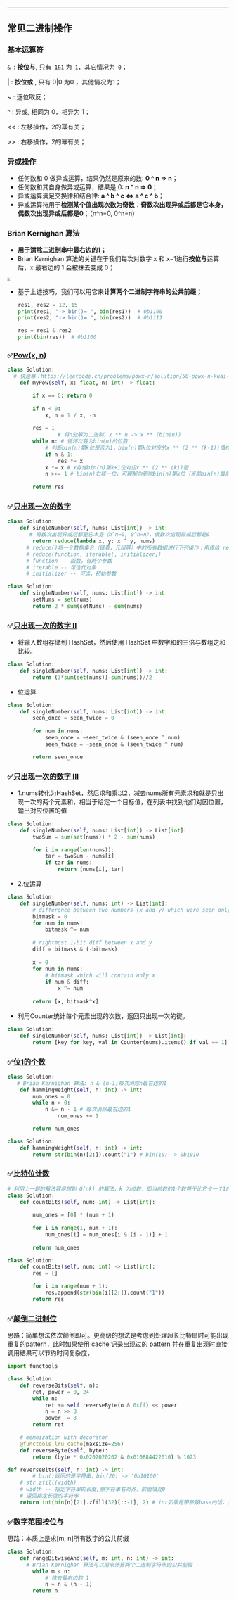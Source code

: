 ------



## 常见二进制操作



### 基本运算符

`& `: **按位与**, 只有` 1&1` 为` 1`，其它情况为` 0`；

 | : **按位或** , 只有 0|0 为0 ，其他情况为1；

 ~ : 逐位取反；

 ^ : 异或, 相同为 0，相异为 1；

 << : 左移操作，2的幂有关；

 \>> : 右移操作，2的幂有关；



### **异或操作**

- 任何数和 0 做异或运算，结果仍然是原来的数: **0 ^ n => n**；
- 任何数和其自身做异或运算，结果是 0: **n ^ n => 0**；
- 异或运算满足交换律和结合律: **a ^ b ^ c <=> a ^ c ^ b**；
- 异或运算符用于**检测某个值出现次数为奇数**：**奇数次出现异或后都是它本身，偶数次出现异或后都是0**；（n^n=0, 0^n=n）



### **Brian Kernighan 算法**

- **用于清除二进制串中最右边的1；**
- Brian Kernighan 算法的关键在于我们每次对数字 x 和 x−1进行**按位与**运算后，x 最右边的 1 会被抹去变成 0；

<img src="https://assets.leetcode-cn.com/solution-static/201/9.png" style="zoom:40%;" />

- 基于上述技巧，我们可以用它来**计算两个二进制字符串的公共前缀；**

    ```python
    res1, res2 = 12, 15
    print(res1, "-> bin()= ", bin(res1))  # 0b1100
    print(res2, "-> bin()= ", bin(res2))  # 0b1111
    
    res = res1 & res2
    print(bin(res))  # 0b1100
    ```





### ✅[Pow(x, n)](https://leetcode-cn.com/problems/powx-n/)

```python
class Solution:
  # 快速幂：https://leetcode.cn/problems/powx-n/solution/50-powx-n-kuai-su-mi-qing-xi-tu-jie-by-jyd/
    def myPow(self, x: float, n: int) -> float:

        if x == 0: return 0
        
        if n < 0:
            x, n = 1 / x, -n
        
        res = 1
				# 将n分解为二进制，x ** n -> x ** (bin(n))
        while n: # 循环次数为bin(n)的位数
            # 判断bin(n)第k位是否为1，bin(n)第k位对应的x ** (2 ** (k-1))值在k-1位时已经计算，如果bin(n)第k位是为1，则乘到当前res中
            if n & 1: 
                res *= x 
            x *= x # x存储bin(n)第k+1位对应x ** (2 ** (k))值
            n >>= 1 # bin(n)右移一位，可理解为删除bin(n)第k位（当前bin(n)最后一位）
        
        return res
```



### ✅[只出现一次的数字](https://leetcode-cn.com/problems/single-number/)

```Python
class Solution:
    def singleNumber(self, nums: List[int]) -> int:
       # 奇数次出现异或后都是它本身（n^n=0, 0^n=n），偶数次出现异或后都是0
        return reduce(lambda x, y: x ^ y, nums)
      # reduce()将一个数据集合（链表，元组等）中的所有数据进行下列操作：用传给 reduce 中的函数 function（有两个参数）先对集合中的第 1、2 个元素进行操作，得到的结果再与第三个数据用 function 函数运算，最后得到一个结果
      # reduce(function, iterable[, initializer])
      # function -- 函数，有两个参数
      # iterable -- 可迭代对象
      # initializer -- 可选，初始参数
```

```python
class Solution:
    def singleNumber(self, nums: List[int]) -> int:
        setNums = set(nums)
        return 2 * sum(setNums) - sum(nums)
```



###  ✅[只出现一次的数字 II](https://leetcode-cn.com/problems/single-number-ii/)

- 将输入数组存储到 HashSet，然后使用 HashSet 中数字和的三倍与数组之和比较。


```python
class Solution:
    def singleNumber(self, nums: List[int]) -> int:
        return (3*sum(set(nums))-sum(nums))//2
```

- 位运算

```Python
class Solution:
    def singleNumber(self, nums: List[int]) -> int:
        seen_once = seen_twice = 0
        
        for num in nums:
            seen_once = ~seen_twice & (seen_once ^ num)
            seen_twice = ~seen_once & (seen_twice ^ num)

        return seen_once
```



### ✅[只出现一次的数字 III](https://leetcode-cn.com/problems/single-number-iii/)

- 1.nums转化为HashSet，然后求和乘以2，减去nums所有元素求和就是只出现一次的两个元素和，相当于给定一个目标值，在列表中找到他们对因位置，输出对应位置的值

```python
class Solution:
    def singleNumber(self, nums: List[int]) -> List[int]:
        twoSum = sum(set(nums)) * 2 - sum(nums)

        for i in range(len(nums)):
            tar = twoSum - nums[i]
            if tar in nums:
                return [nums[i], tar]
```

- 2.位运算

```Python
class Solution:
    def singleNumber(self, nums: int) -> List[int]:
        # difference between two numbers (x and y) which were seen only once
        bitmask = 0
        for num in nums:
            bitmask ^= num
        
        # rightmost 1-bit diff between x and y
        diff = bitmask & (-bitmask)
        
        x = 0
        for num in nums:
            # bitmask which will contain only x
            if num & diff:
                x ^= num
        
        return [x, bitmask^x]
```

- 利用Counter统计每个元素出现的次数，返回只出现一次的键。

```python
class Solution:
    def singleNumber(self, nums: List[int]) -> List[int]:
        return [key for key, val in Counter(nums).items() if val == 1]
```



### ✅[位1的个数](https://leetcode-cn.com/problems/number-of-1-bits/)

```Python
class Solution:
   # Brian Kernighan 算法: n & (n-1)每次消除n最右边的1
    def hammingWeight(self, n: int) -> int:
        num_ones = 0
        while n > 0:
            n &= n - 1 # 每次消除最右边的1
        		num_ones += 1

        return num_ones
```

```python
class Solution:
    def hammingWeight(self, n: int) -> int:
        return str(bin(n)[2:]).count("1") # bin(10) -> 0b1010
```



### ✅[比特位计数](https://leetcode-cn.com/problems/counting-bits/)

```Python
# 利用上一题的解法容易想到 O(nk) 的解法，k 为位数，即当前数的1个数等于比它少一个1的数的结果加 1；
class Solution:
    def countBits(self, num: int) -> List[int]:
        
        num_ones = [0] * (num + 1)
        
        for i in range(1, num + 1):
            num_ones[i] = num_ones[i & (i - 1)] + 1
        
        return num_ones
```

```python
class Solution:
    def countBits(self, num: int) -> List[int]:
        res = []

        for i in range(num + 1):
            res.append(str(bin(i)[2:]).count("1"))
        return res
```



### ✅[颠倒二进制位](https://leetcode-cn.com/problems/reverse-bits/)

思路：简单想法依次颠倒即可。更高级的想法是考虑到处理超长比特串时可能出现重复的pattern，此时如果使用 cache 记录出现过的 pattern 并在重复出现时直接调用结果可以节约时间复杂度，

```Python
import functools

class Solution:
    def reverseBits(self, n):
        ret, power = 0, 24
        while n:
            ret += self.reverseByte(n & 0xff) << power
            n = n >> 8
            power -= 8
        return ret

    # memoization with decorator
    @functools.lru_cache(maxsize=256)
    def reverseByte(self, byte):
        return (byte * 0x0202020202 & 0x010884422010) % 1023
```

```python
def reverseBits(self, n: int) -> int:
		# bin()返回的是字符串，bin(20) -> '0b10100'
    # str.zfill(width)
    # width -- 指定字符串的长度,原字符串右对齐，前面填充0
    # 返回指定长度的字符串
    return int(bin(n)[2:].zfill(32)[::-1], 2) # int如果是带参数base的话，要以字符串的形式进行输入
```



### ✅[数字范围按位与](https://leetcode-cn.com/problems/bitwise-and-of-numbers-range/)

思路：本质上是求[m, n]所有数字的公共前缀

```Python
class Solution:
    def rangeBitwiseAnd(self, m: int, n: int) -> int:
      # Brian Kernighan 算法可以用来计算两个二进制字符串的公共前缀
        while m < n:
            # 抹去最右边的 1
            n = n & (n - 1)
        return n
```


